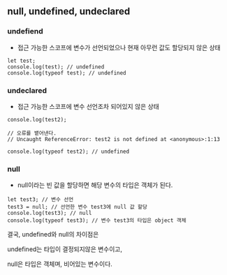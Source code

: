 ## null, undefined, undeclared
### undefiend
- 접근 가능한 스코프에 변수가 선언되었으나 현재 아무런 값도 할당되지 않은 상태

```
let test;
console.log(test); // undefined
console.log(typeof test); // undefined
```

### undeclared
- 접근 가능한 스코프에 변수 선언조차 되어있지 않은 상태

```
console.log(test2);

// 오류를 뱉어낸다.
// Uncaught ReferenceError: test2 is not defined at <anonymous>:1:13

console.log(typeof test2); // undefined
```

### null
- null이라는 빈 값을 할당하면 해당 변수의 타입은 객체가 된다.

```
let test3; // 변수 선언
test3 = null; // 선언한 변수 test3에 null 값 할당
console.log(test3); // null
console.log(typeof test3); // 변수 test3의 타입은 object 객체
```


결국, undefined와 null의 차이점은 

undefined는 타입이 결정되지않은 변수이고,

null은 타입은 객체며, 비어있는 변수이다.
